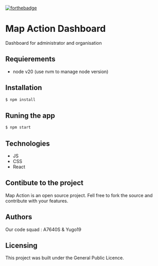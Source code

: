 [![forthebadge](https://forthebadge.com/images/badges/made-with-react.svg)](https://forthebadge.com)

# Map Action Dashboard

Dashboard for administrator and organisation

## Requierements 

- node v20 (use nvm to manage node version)

## Installation 

```bash
$ npm install

```

## Runing the app

```bash
$ npm start
```


## Technologies
- JS
- CSS
- React

## Contibute to the project
Map Action is an open source project. Fell free to fork the source and contribute with your features.

## Authors
Our code squad : A7640S & Yugo19

## Licensing

This project was built under the General Public Licence.
